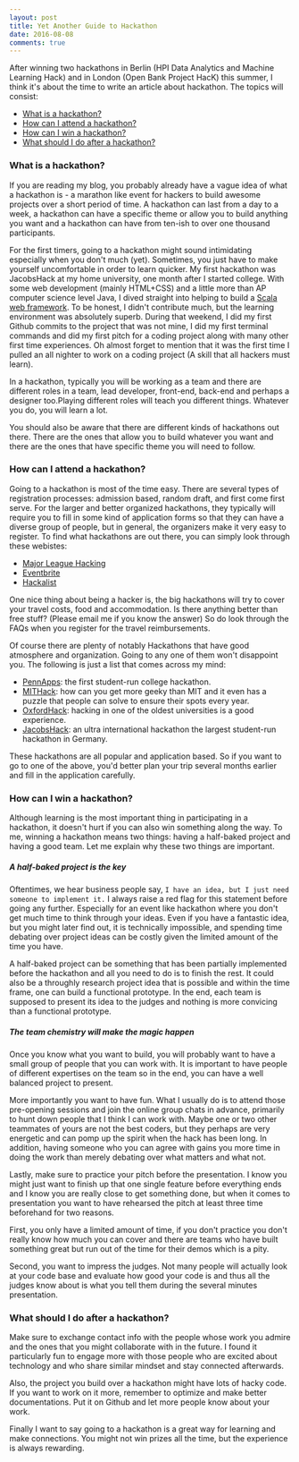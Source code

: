 ```yaml
---
layout: post
title: Yet Another Guide to Hackathon
date: 2016-08-08
comments: true
---
```


After winning two hackathons in Berlin (HPI Data Analytics and Machine Learning Hack) and in London (Open Bank Project HacK) this summer, I think it's about the time to write an article about hackathon. The topics will consist:

* [What is a hackathon?](#topic1)
* [How can I attend a hackathon?](#topic2)
* [How can I win a hackathon?](#topic3)
* [What should I do after a hackathon?](#topic4)

###  <a name="topic1"></a> What is a hackathon?
If you are reading my blog, you probably already have a vague idea of what a hackathon is - a marathon like event for hackers to build awesome projects over a short period of time. A hackathon can last from a day to a week, a hackathon can have a specific theme or allow you to build anything you want and a hackathon can have from ten-ish to over one thousand participants. 

For the first timers, going to a hackathon might sound intimidating especially when you don't much (yet). Sometimes, you just have to make yourself uncomfortable in order to learn quicker. My first hackathon was JacobsHack at my home university, one month after I started college. With some web development (mainly HTML+CSS) and a little more than AP computer science level Java, I dived straight into helping to build a [Scala web framework](https://github.com/widok/widok). To be honest, I didn't contribute much, but the learning environment was absolutely superb. During that weekend, I did my first Github commits to the project that was not mine, I did my first terminal commands and did my first pitch for a coding project along with many other first time experiences. Oh almost forget to mention that it was the first time I pulled an all nighter to work on a coding project (A skill that all hackers must learn).

In a hackathon, typically you will be working as a team and there are different roles in a team, lead developer, front-end, back-end and perhaps a designer too.Playing different roles will teach you different things. Whatever you do, you will learn a lot.

You should also be aware that there are different kinds of hackathons out there. There are the ones that allow you to build whatever you want and there are the ones that have specific theme you will need to follow. 

### <a name="topic2"></a> How can I attend a hackathon?
Going to a hackathon is most of the time easy. There are several types of registration processes: admission based, random draft, and first come first serve. For the larger and better organized hackathons, they typically will require you to fill in some kind of application forms so that they can have a diverse group of people, but in general, the organizers make it very easy to register. To find what hackathons are out there, you can simply look through these webistes:

* [Major League Hacking](https://mlh.io)
* [Eventbrite](https://www.eventbrite.com)
* [Hackalist](http://www.hackalist.org) 

One nice thing about being a hacker is, the big hackathons will try to cover your travel costs, food and accommodation. Is there anything better than free stuff? (Please email me if you know the answer) So do look through the FAQs when you register for the travel reimbursements. 

Of course there are plenty of notably Hackathons that have good atmosphere and organization. Going to any one of them won't disappoint you. The following is just a list that comes across my mind:

* [PennApps](http://2016f.pennapps.com): the first student-run college hackathon.
* [MITHack](https://hackmit.org): how can you get more geeky than MIT and it even has a puzzle that people can solve to ensure their spots every year.
* [OxfordHack](http://www.oxfordhack.com): hacking in one of the oldest universities is a good experience.
* [JacobsHack](https://2016f.jacobshack.com): an ultra international hackathon the largest student-run hackathon in Germany.

These hackathons are all popular and application based. So if you want to go to one of the above, you'd better plan your trip several months earlier and fill in the application carefully.


###  <a name="topic3"></a> How can I win a hackathon?
Although learning is the most important thing in participating in a hackathon, it doesn't hurt if you can also win something along the way. To me, winning a hackathon means two things: having a half-baked project and having a good team. Let me explain why these two things are important.

##### A half-baked project is the key
Oftentimes, we hear business people say, `I have an idea, but I just need someone to implement it.` I always raise a red flag for this statement before going any further. Especially for an event like hackathon where you don't get much time to think through your ideas. Even if you have a fantastic idea, but you might later find out, it is technically impossible, and spending time debating over project ideas can be costly given the limited amount of the time you have.

A half-baked project can be something that has been partially implemented before the hackathon and all you need to do is to finish the rest. It could also be a throughly research project idea that is possible and within the time frame, one can build a functional prototype. In the end, each team is supposed to present its idea to the judges and nothing is more convicing than a functional prototype.

##### The team chemistry will make the magic happen
Once you know what you want to build, you will probably want to have a small group of people that you can work with. It is important to have people of different expertises on the team so in the end, you can have a well balanced project to present.

More importantly you want to have fun. What I usually do is to attend those pre-opening sessions and join the online group chats in advance, primarily to hunt down people that I think I can work with. Maybe one or two other teammates of yours are not the best coders, but they perhaps are very energetic and can pomp up the spirit when the hack has been long. In addition, having someone who you can agree with gains you more time in doing the work than merely debating over what matters and what not.

Lastly, make sure to practice your pitch before the presentation. I know you might just want to finish up that one single feature before everything ends and I know you are really close to get something done, but when it comes to presentation you want to have rehearsed the pitch at least three time beforehand for two reasons. 

First, you only have a limited amount of time, if you don't practice you don't really know how much you can cover and there are teams who have built something great but run out of the time for their demos which is a pity.

Second, you want to impress the judges. Not many people will actually look at your code base and evaluate how good your code is and thus all the judges know about is what you tell them during the several minutes presentation. 

###  <a name="topic4"></a> What should I do after a hackathon?
Make sure to exchange contact info with the people whose work you admire and the ones that you might collaborate with in the future. I found it particularly fun to engage more with those people who are excited about technology and who share similar mindset and stay connected afterwards.

Also, the project you build over a hackathon might have lots of hacky code. If you want to work on it more, remember to optimize and make better documentations. Put it on Github and let more people know about your work.

Finally I want to say going to a hackathon is a great way for learning and make connections. You might not win prizes all the time, but the experience is always rewarding.
